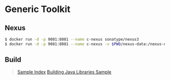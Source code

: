 # Generic Toolkit

## Nexus

``` sh
$ docker run -d -p 9081:8081 --name c-nexus sonatype/nexus3
$ docker run -d -p 9081:8081 --name c-nexus -v $PWD/nexus-data:/nexus-data sonatype/nexus3
```

## Build

> [Sample Index](https://docs.gradle.org/current/samples/index.html)
> [Building Java Libraries Sample](https://docs.gradle.org/current/samples/sample_building_java_libraries.html)
